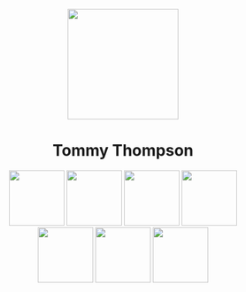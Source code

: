 

<p align="center">
<img width="200" src="https://user-images.githubusercontent.com/30050564/150536409-616dbf95-de17-46a2-8c59-42cec0e03ddb.png">

</p>


<h1 align="center">Tommy Thompson</h1>

<p align="center">
<img width="100" src="https://user-images.githubusercontent.com/30050564/150533510-943a9b51-c639-46f2-acfc-38c96e2b93ea.png">   
<img width="100" src="https://user-images.githubusercontent.com/30050564/150533513-c9cc771b-a27c-4c64-b468-9ac71ed831bc.png">  
<img width="100" src="https://user-images.githubusercontent.com/30050564/150533514-4eebd6ee-2990-498c-a85b-13786ccbc4e6.png">  
<img width="100" src="https://user-images.githubusercontent.com/30050564/150533515-84e7fe98-3e12-4f6d-bc39-3d26aa73a7ca.png">  
<img width="100" src="https://user-images.githubusercontent.com/30050564/150533517-39cefdeb-f091-49c7-931d-f81238dfb012.png">  
<img width="100" src="https://user-images.githubusercontent.com/30050564/150537202-ea4a18da-53ba-4b0a-9351-a90bac2d1891.png">  
<img width="100" src="https://user-images.githubusercontent.com/30050564/150533518-9888a1c2-ddf0-494e-a41a-40f4514a7d92.png">  

</p>


